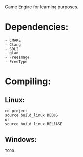 # 
Game Engine for learning purposes.

# Dependencies:
    - CMAKE
    - Clang
    - SDL2
    - glad
    - FreeImage
    - FreeType


# Compiling:

## Linux: 
    cd project
    source build_linux DEBUG
    or
    source build_linux RELEASE

## Windows:
    TODO